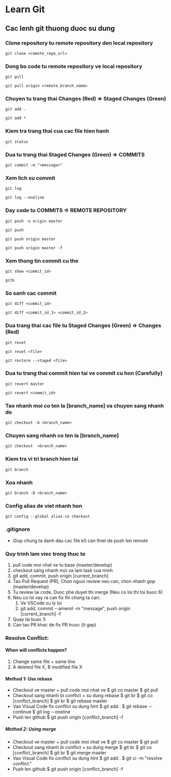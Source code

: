# Learn Git

## Cac lenh git thuong duoc su dung

### Clone repository tu remote repository den local repository

```
git clone <remote_repo_url>
```

### Dong bo code tu remote repository ve local repository

```
git pull
```

```
git pull origin <remote_branch_name>
```

### Chuyen tu trang thai Changes (Red) => Staged Changes (Green)

```
git add .
```

```
git add *
```

### Kiem tra trang thai cua cac file hien hanh

```
git status
```

### Dua tu trang thai Staged Changes (Green) => COMMITS

```
git commit -m "<message>"
```

### Xem lich su commit

```
git log
```

```
git log --oneline
```

### Day code tu COMMITS => REMOTE REPOSITORY

```
git push -u origin master
```

```
git push
```

```
git push origin master
```

```
git push origin master -f
```

### Xem thong tin commit cu the

```
git show <commit_id>
```

```
gitk
```

### So sanh cac commit

```
git diff <commit_id>
```

```
git diff <commit_id_1> <commit_id_2>
```

### Dua trang thai cac file tu Staged Changes (Green) => Changes (Red)

```
git reset
```

```
git reset <file>
```

```
git restore --staged <file>
```

### Dua tu trang thai commit hien tai ve commit cu hon (Carefully)

```
git revert master
```

```
git revert <commit_id>
```

### Tao nhanh moi co ten la [branch_name] va chuyen sang nhanh do

```
git checkout -b <branch_name>
```

### Chuyen sang nhanh co ten la [branch_name]

```
git checkout  <branch_name>
```

### Kiem tra vi tri branch hien tai

```
git branch
```

### Xoa nhanh

```
git branch -D <branch_name>
```

### Config alias de viet nhanh hon

```
git config --global alias.co checkout
```


### .gitignore

- Giup chung ta danh dau cac file k0 can thiet de push len remote

### Quy trinh lam viec trong thuc te

1. pull code moi nhat ve tu base (master/develop)
2. checkout sang nhanh moi va lam task cua minh
3. git add, commit, push origin [current_branch]
4. Tao Pull Request (PR), Chon nguoi review neu can, chon nhanh gop (master/develop)
5. Tu review lai code, Duoc phe duyet thi merge (Neu co loi thi toi buoc 6)
6. Neu co loi xay ra can fix thi chung ta can:
   1. Ve VSCode xu ly loi
   2. git add, commit --amend -m "message", push origin [current_branch] -f
7. Quay lai buoc 5
8. Can tao PR khac de fix PR truoc (it gap)

### Resolve Conflict:

#### When will conflicts happen?

1. Change same file + same line
2. A deleted file X, B modified file X

#### Method 1: Use rebase

- Checkout ve master + pull code moi nhat ve
  $ git co master
  $ git pull
- Checkout sang nhanh bi conflict + su dung rebase
  $ git br
  $ git co [conflict_branch]
  $ git br
  $ git rebase master
- Vao Visual Code fix conflict su dung hint
  $ git add .
  $ git rebase --continue
  $ git log --oneline
- Push len github
  $ git push origin [conflict_branch] -f

##### Method 2: Using merge

- Checkout ve master + pull code moi nhat ve
  $ git co master
  $ git pull
- Checkout sang nhanh bi conflict + su dung merge
  $ git br
  $ git co [conflict_branch]
  $ git br
  $ git merge master
- Vao Visual Code fix conflict su dung hint
  $ git add .
  $ git ci -m "resolve conflict."
- Push len github
  $ git push origin [conflict_branch] -f

